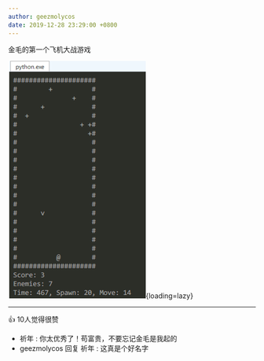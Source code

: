 ```yaml
---
author: geezmolycos
date: 2019-12-28 23:29:00 +0800
---
```


金毛的第一个飞机大战游戏

![](/images/qq-zone/2019-12-28-plane.png){loading=lazy}

---
👍 10人觉得很赞

- 祈年 : 你太优秀了！苟富贵，不要忘记金毛是我起的
- geezmolycos 回复 祈年 : 这真是个好名字
